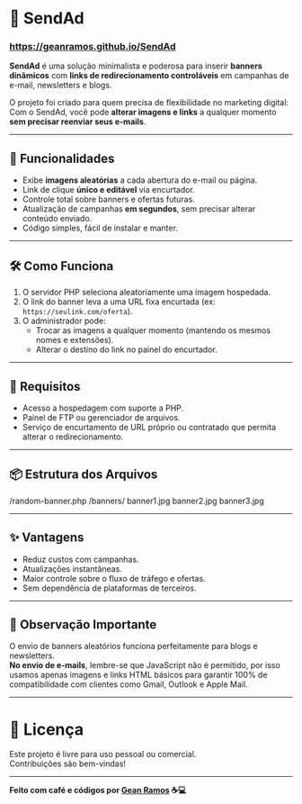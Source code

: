 # 📢 SendAd
### https://geanramos.github.io/SendAd

**SendAd** é uma solução minimalista e poderosa para inserir **banners dinâmicos** com **links de redirecionamento controláveis** em campanhas de e-mail, newsletters e blogs.

O projeto foi criado para quem precisa de flexibilidade no marketing digital:  
Com o SendAd, você pode **alterar imagens e links** a qualquer momento **sem precisar reenviar seus e-mails**.

---

## 🚀 Funcionalidades

- Exibe **imagens aleatórias** a cada abertura do e-mail ou página.
- Link de clique **único e editável** via encurtador.
- Controle total sobre banners e ofertas futuras.
- Atualização de campanhas **em segundos**, sem precisar alterar conteúdo enviado.
- Código simples, fácil de instalar e manter.

---

## 🛠️ Como Funciona

1. O servidor PHP seleciona aleatoriamente uma imagem hospedada.
2. O link do banner leva a uma URL fixa encurtada (ex: `https://seulink.com/oferta`).
3. O administrador pode:
   - Trocar as imagens a qualquer momento (mantendo os mesmos nomes e extensões).
   - Alterar o destino do link no painel do encurtador.

---

## 🎯 Requisitos

- Acesso a hospedagem com suporte a PHP.
- Painel de FTP ou gerenciador de arquivos.
- Serviço de encurtamento de URL próprio ou contratado que permita alterar o redirecionamento.

---

## 📦 Estrutura dos Arquivos

/random-banner.php
/banners/
   banner1.jpg
   banner2.jpg
   banner3.jpg


---

## ✨ Vantagens

- Reduz custos com campanhas.
- Atualizações instantâneas.
- Maior controle sobre o fluxo de tráfego e ofertas.
- Sem dependência de plataformas de terceiros.

---

## 🧠 Observação Importante

O envio de banners aleatórios funciona perfeitamente para blogs e newsletters.  
**No envio de e-mails**, lembre-se que JavaScript não é permitido, por isso usamos apenas imagens e links HTML básicos para garantir 100% de compatibilidade com clientes como Gmail, Outlook e Apple Mail.

---

# 💬 Licença

Este projeto é livre para uso pessoal ou comercial.  
Contribuições são bem-vindas!

---

**Feito com café e códigos por [Gean Ramos](https://geanramos.com.br) ☕💻**
